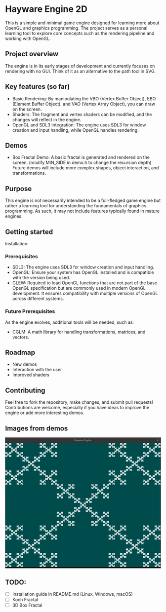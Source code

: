 # Hayware Engine 2D
This is a simple and minimal game engine designed for learning more about OpenGL and graphics programming. The project serves as a personal learning tool to explore core concepts such as the rendering pipeline and working with OpenGL.
## Project overview
The engine is in its early stages of development and currently focuses on rendering with no GUI. Think of it as an alternative to the path tool in SVG.
## Key features (so far)
- Basic Rendering: By manipulating the VBO (Vertex Buffer Object), EBO (Element Buffer Object), and VAO (Vertex Array Object), you can draw on the screen.
- Shaders: The fragment and vertex shaders can be modified, and the changes will reflect in the engine.
- OpenGL and SDL3 Integration: The engine uses SDL3 for window creation and input handling, while OpenGL handles rendering.
## Demos
- Box Fractal Demo: A basic fractal is generated and rendered on the screen. (modify MIN_SIDE in demo.h to change the recursion depth)
Future demos will include more complex shapes, object interaction, and transformations.
## Purpose
This engine is not necessarily intended to be a full-fledged game engine but rather a learning tool for understanding the fundamentals of graphics programming. As such, it may not include features typically found in mature engines.
## Getting started
Installation:
### Prerequisites
- SDL3: The engine uses SDL3 for window creation and input handling.
- OpenGL: Ensure your system has OpenGL installed and is compatible with the version being used.
- GLEW: Required to load OpenGL functions that are not part of the base OpenGL specification but are commonly used in modern OpenGL development. It ensures compatibility with multiple versions of OpenGL across different systems.
### Future Prerequisites
As the engine evolves, additional tools will be needed, such as:
- CGLM: A math library for handling transformations, matrices, and vectors.
## Roadmap
- New demos
- Interaction with the user
- Improved shaders
## Contributing
Feel free to fork the repository, make changes, and submit pull requests! Contributions are welcome, especially if you have ideas to improve the engine or add more interesting demos.
## Images from demos
![Box Fractal Demo](image.png)

## TODO:
- [ ] Installation guide in README.md (Linux, Windows, macOS)
- [ ] Koch Fractal
- [ ] 3D Box Fractal